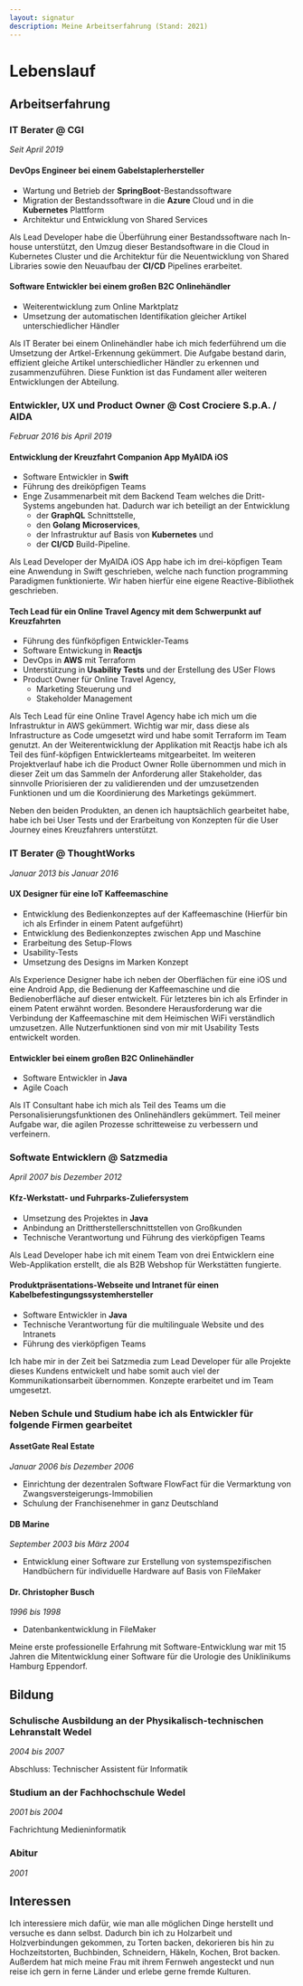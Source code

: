 ```yaml
---
layout: signatur
description: Meine Arbeitserfahrung (Stand: 2021)
---
```


# Lebenslauf

## Arbeitserfahrung

### IT Berater @ CGI
_Seit April 2019_

#### DevOps Engineer bei einem Gabelstaplerhersteller
- Wartung und Betrieb der **SpringBoot**-Bestandssoftware
- Migration der Bestandssoftware in die **Azure** Cloud und in die **Kubernetes** Plattform
- Architektur und Entwicklung von Shared Services 

Als Lead Developer habe die Überführung einer Bestandssoftware nach In-house unterstützt, den Umzug dieser Bestandsoftware in die Cloud in Kubernetes Cluster und die Architektur für die Neuentwicklung von Shared Libraries sowie den Neuaufbau der **CI/CD** Pipelines erarbeitet.

#### Software Entwickler bei einem großen B2C Onlinehändler
- Weiterentwicklung zum Online Marktplatz
- Umsetzung der automatischen Identifikation gleicher Artikel unterschiedlicher Händler

Als IT Berater bei einem Onlinehändler habe ich mich federführend um die Umsetzung der Artkel-Erkennung gekümmert. Die Aufgabe bestand darin, effizient gleiche Artikel unterschiedlicher Händler zu erkennen und zusammenzuführen. Diese Funktion ist das Fundament aller weiteren Entwicklungen der Abteilung.

### Entwickler, UX und Product Owner @ Cost Crociere S.p.A. / AIDA
_Februar 2016 bis April 2019_

#### Entwicklung der Kreuzfahrt Companion App MyAIDA iOS
- Software Entwickler in **Swift**
- Führung des dreiköpfigen Teams
- Enge Zusammenarbeit mit dem Backend Team welches die Dritt-Systems angebunden hat. Dadurch war ich beteiligt an der Entwicklung 
  - der **GraphQL** Schnittstelle, 
  - den **Golang** **Microservices**, 
  - der Infrastruktur auf Basis von **Kubernetes** und 
  - der **CI/CD** Build-Pipeline.

Als Lead Developer der MyAIDA iOS App habe ich im drei-köpfigen Team eine Anwendung in Swift geschrieben, welche nach function programming Paradigmen funktionierte. Wir haben hierfür eine eigene Reactive-Bibliothek geschrieben.

#### Tech Lead für ein Online Travel Agency mit dem Schwerpunkt auf Kreuzfahrten
- Führung des fünfköpfigen Entwickler-Teams
- Software Entwickung in **Reactjs**
- DevOps in **AWS** mit Terraform
- Unterstützung in **Usability Tests** und der Erstellung des USer Flows
- Product Owner für Online Travel Agency, 
  - Marketing Steuerung und 
  - Stakeholder Management

Als Tech Lead für eine Online Travel Agency habe ich mich um die Infrastruktur in AWS gekümmert. Wichtig war mir, dass diese als Infrastructure as Code umgesetzt wird und habe somit Terraform im Team genutzt.
An der Weiterentwicklung der Applikation mit Reactjs habe ich als Teil des fünf-köpfigen Entwicklerteams mitgearbeitet.
Im weiteren Projektverlauf habe ich die Product Owner Rolle übernommen und mich in dieser Zeit um das Sammeln der Anforderung aller Stakeholder, das sinnvolle Priorisieren der zu validierenden und der umzusetzenden Funktionen und um die Koordinierung des Marketings gekümmert. 

Neben den beiden Produkten, an denen ich hauptsächlich gearbeitet habe, habe ich bei User Tests und der Erarbeitung von Konzepten für die User Journey eines Kreuzfahrers unterstützt.

### IT Berater @ ThoughtWorks
_Januar 2013 bis Januar 2016_

#### UX Designer für eine IoT Kaffeemaschine
- Entwicklung des Bedienkonzeptes auf der Kaffeemaschine
(Hierfür bin ich als Erfinder in einem Patent aufgeführt)
- Entwicklung des Bedienkonzeptes zwischen App und Maschine
- Erarbeitung des Setup-Flows
- Usability-Tests
- Umsetzung des Designs im Marken Konzept

Als Experience Designer habe ich neben der Oberflächen für eine iOS und eine Android App, die Bedienung der Kaffeemaschine und die Bedienoberfläche auf dieser entwickelt. Für letzteres bin ich als Erfinder in einem Patent erwähnt worden.
Besondere Herausforderung war die Verbindung der Kaffeemaschine mit dem Heimischen WiFi verständlich umzusetzen. Alle Nutzerfunktionen sind von mir mit Usability Tests entwickelt worden.

#### Entwickler bei einem großen B2C Onlinehändler 
- Software Entwickler in **Java**
- Agile Coach

Als IT Consultant habe ich mich als Teil des Teams um die Personalisierungsfunktionen des Onlinehändlers gekümmert. Teil meiner Aufgabe war, die agilen Prozesse schritteweise zu verbessern und verfeinern.

### Softwate Entwicklern @ Satzmedia
_April 2007 bis Dezember 2012_

#### Kfz-Werkstatt- und Fuhrparks-Zuliefersystem
- Umsetzung des Projektes in **Java**
- Anbindung an Drittherstellerschnittstellen von Großkunden
- Technische Verantwortung und Führung des vierköpfigen Teams

Als Lead Developer habe ich mit einem Team von drei Entwicklern eine Web-Applikation erstellt, die als B2B Webshop für Werkstätten fungierte.  

#### Produktpräsentations-Webseite und Intranet für einen Kabelbefestingungssystemhersteller
- Software Entwickler in **Java**
- Technische Verantwortung für die multilinguale Website und des Intranets
- Führung des vierköpfigen Teams

Ich habe mir in der Zeit bei Satzmedia zum Lead Developer für alle Projekte dieses Kundens entwickelt und habe somit auch viel der Kommunikationsarbeit übernommen. Konzepte erarbeitet und im Team umgesetzt.

### Neben Schule und Studium habe ich als Entwickler für folgende Firmen gearbeitet

#### AssetGate Real Estate
_Januar 2006 bis Dezember 2006_

- Einrichtung der dezentralen Software FlowFact für die Vermarktung von Zwangsversteigerungs-Immobilien
- Schulung der Franchisenehmer in ganz Deutschland

#### DB Marine
_September 2003 bis März 2004_

- Entwicklung einer Software zur Erstellung von systemspezifischen Handbüchern für individuelle Hardware auf Basis von FileMaker

#### Dr. Christopher Busch
_1996 bis 1998_

- Datenbankentwicklung in FileMaker

Meine erste professionelle Erfahrung mit Software-Entwicklung war mit 15 Jahren die Mitentwicklung einer Software für die Urologie des Uniklinikums Hamburg Eppendorf.

## Bildung

### Schulische Ausbildung an der Physikalisch-technischen Lehranstalt Wedel
_2004 bis 2007_

Abschluss: Technischer Assistent für Informatik

### Studium an der Fachhochschule Wedel 
_2001 bis 2004_

Fachrichtung Medieninformatik

### Abitur 
_2001_

## Interessen

Ich interessiere mich dafür, wie man alle möglichen Dinge herstellt und versuche es dann selbst. Dadurch bin ich zu Holzarbeit und Holzverbindungen gekommen, zu Torten backen, dekorieren bis hin zu Hochzeitstorten, Buchbinden, Schneidern, Häkeln, Kochen, Brot backen.
Außerdem hat mich meine Frau mit ihrem Fernweh angesteckt und nun reise ich gern in ferne Länder und erlebe gerne fremde Kulturen.
